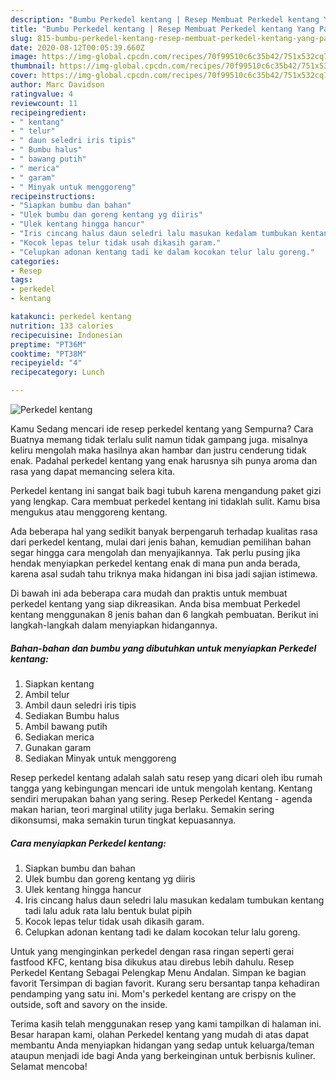 ```yaml
---
description: "Bumbu Perkedel kentang | Resep Membuat Perkedel kentang Yang Paling Enak"
title: "Bumbu Perkedel kentang | Resep Membuat Perkedel kentang Yang Paling Enak"
slug: 815-bumbu-perkedel-kentang-resep-membuat-perkedel-kentang-yang-paling-enak
date: 2020-08-12T00:05:39.660Z
image: https://img-global.cpcdn.com/recipes/70f99510c6c35b42/751x532cq70/perkedel-kentang-foto-resep-utama.jpg
thumbnail: https://img-global.cpcdn.com/recipes/70f99510c6c35b42/751x532cq70/perkedel-kentang-foto-resep-utama.jpg
cover: https://img-global.cpcdn.com/recipes/70f99510c6c35b42/751x532cq70/perkedel-kentang-foto-resep-utama.jpg
author: Marc Davidson
ratingvalue: 4
reviewcount: 11
recipeingredient:
- " kentang"
- " telur"
- " daun seledri iris tipis"
- " Bumbu halus"
- " bawang putih"
- " merica"
- " garam"
- " Minyak untuk menggoreng"
recipeinstructions:
- "Siapkan bumbu dan bahan"
- "Ulek bumbu dan goreng kentang yg diiris"
- "Ulek kentang hingga hancur"
- "Iris cincang halus daun seledri lalu masukan kedalam tumbukan kentang tadi lalu aduk rata lalu bentuk bulat pipih"
- "Kocok lepas telur tidak usah dikasih garam."
- "Celupkan adonan kentang tadi ke dalam kocokan telur lalu goreng."
categories:
- Resep
tags:
- perkedel
- kentang

katakunci: perkedel kentang 
nutrition: 133 calories
recipecuisine: Indonesian
preptime: "PT36M"
cooktime: "PT38M"
recipeyield: "4"
recipecategory: Lunch

---
```



![Perkedel kentang](https://img-global.cpcdn.com/recipes/70f99510c6c35b42/751x532cq70/perkedel-kentang-foto-resep-utama.jpg)

Kamu Sedang mencari ide resep perkedel kentang yang Sempurna? Cara Buatnya memang tidak terlalu sulit namun tidak gampang juga. misalnya keliru mengolah maka hasilnya akan hambar dan justru cenderung tidak enak. Padahal perkedel kentang yang enak harusnya sih punya aroma dan rasa yang dapat memancing selera kita.

Perkedel kentang ini sangat baik bagi tubuh karena mengandung paket gizi yang lengkap. Cara membuat perkedel kentang ini tidaklah sulit. Kamu bisa mengukus atau menggoreng kentang.

Ada beberapa hal yang sedikit banyak berpengaruh terhadap kualitas rasa dari perkedel kentang, mulai dari jenis bahan, kemudian pemilihan bahan segar hingga cara mengolah dan menyajikannya. Tak perlu pusing jika hendak menyiapkan perkedel kentang enak di mana pun anda berada, karena asal sudah tahu triknya maka hidangan ini bisa jadi sajian istimewa.


Di bawah ini ada beberapa cara mudah dan praktis untuk membuat perkedel kentang yang siap dikreasikan. Anda bisa membuat Perkedel kentang menggunakan 8 jenis bahan dan 6 langkah pembuatan. Berikut ini langkah-langkah dalam menyiapkan hidangannya.

<!--inarticleads1-->

##### Bahan-bahan dan bumbu yang dibutuhkan untuk menyiapkan Perkedel kentang:

1. Siapkan  kentang
1. Ambil  telur
1. Ambil  daun seledri iris tipis
1. Sediakan  Bumbu halus
1. Ambil  bawang putih
1. Sediakan  merica
1. Gunakan  garam
1. Sediakan  Minyak untuk menggoreng


Resep perkedel kentang adalah salah satu resep yang dicari oleh ibu rumah tangga yang kebingungan mencari ide untuk mengolah kentang. Kentang sendiri merupakan bahan yang sering. Resep Perkedel Kentang - agenda makan harian, teori marginal utility juga berlaku. Semakin sering dikonsumsi, maka semakin turun tingkat kepuasannya. 

<!--inarticleads2-->

##### Cara menyiapkan Perkedel kentang:

1. Siapkan bumbu dan bahan
1. Ulek bumbu dan goreng kentang yg diiris
1. Ulek kentang hingga hancur
1. Iris cincang halus daun seledri lalu masukan kedalam tumbukan kentang tadi lalu aduk rata lalu bentuk bulat pipih
1. Kocok lepas telur tidak usah dikasih garam.
1. Celupkan adonan kentang tadi ke dalam kocokan telur lalu goreng.


Untuk yang menginginkan perkedel dengan rasa ringan seperti gerai fastfood KFC, kentang bisa dikukus atau direbus lebih dahulu. Resep Perkedel Kentang Sebagai Pelengkap Menu Andalan. Simpan ke bagian favorit Tersimpan di bagian favorit. Kurang seru bersantap tanpa kehadiran pendamping yang satu ini. Mom&#39;s perkedel kentang are crispy on the outside, soft and savory on the inside. 

Terima kasih telah menggunakan resep yang kami tampilkan di halaman ini. Besar harapan kami, olahan Perkedel kentang yang mudah di atas dapat membantu Anda menyiapkan hidangan yang sedap untuk keluarga/teman ataupun menjadi ide bagi Anda yang berkeinginan untuk berbisnis kuliner. Selamat mencoba!
